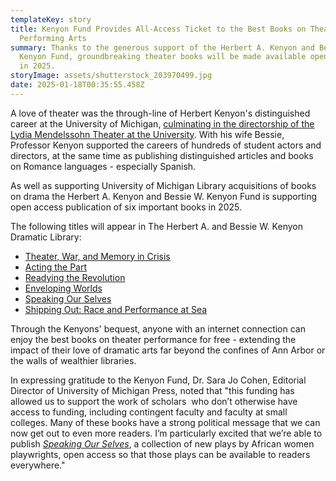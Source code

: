 ```yaml
---
templateKey: story
title: Kenyon Fund Provides All-Access Ticket to the Best Books on Theater and
  Performing Arts
summary: Thanks to the generous support of the Herbert A. Kenyon and Bessie W.
  Kenyon Fund, groundbreaking theater books will be made available open access
  in 2025.
storyImage: assets/shutterstock_203970499.jpg
date: 2025-01-18T00:35:55.458Z
---
```

A﻿ love of theater was the through-line of Herbert Kenyon's distinguished career at the University of Michigan, [culminating in the directorship of the Lydia Mendelssohn Theater at the University](https://aadl.org/aa_news_19581220_p20-kenyon_herbert). With his wife Bessie, Professor Kenyon supported the careers of hundreds of student actors and directors, at the same time as publishing distinguished articles and books on Romance languages - especially Spanish.

A﻿s well as supporting University of Michigan Library acquisitions of books on drama the Herbert A. Kenyon and Bessie W. Kenyon Fund is supporting open access publication of six important books in 2025.

The following titles will appear in The Herbert A. and Bessie W. Kenyon Dramatic Library:

* [Theater, War, and Memory in Crisis](https://press.umich.edu/Books/T/Theater-War-and-Memory-in-Crisis3)[](https://press.umich.edu/Books/A/Acting-the-Part3)
* [Acting the Part](https://press.umich.edu/Books/A/Acting-the-Part3)[](https://press.umich.edu/Books/R/Readying-the-Revolution2)
* [Readying the Revolution](https://press.umich.edu/Books/R/Readying-the-Revolution2)
* [Enveloping Worlds ](https://press.umich.edu/Books/E/Enveloping-Worlds3)
* [Speaking Our Selves](https://press.umich.edu/Books/S/Speaking-Our-Selves2)
* [Shipping Out: Race and Performance at Sea](https://press.umich.edu/Books/S/Shipping-Out3)

Through the Kenyons' bequest, anyone with an internet connection can enjoy the best books on theater performance for free - extending the impact of their love of dramatic arts far beyond the confines of Ann Arbor or the walls of wealthier libraries.

In expressing gratitude to the Kenyon Fund, Dr. Sara Jo Cohen, Editorial Director of University of Michigan Press, noted that "this funding has allowed us to support the work of scholars  who don’t otherwise have access to funding, including contingent faculty and faculty at small colleges. Many of these books have a strong political message that we can now get out to even more readers. I’m particularly excited that we’re able to publish *[Speaking Our Selves](https://press.umich.edu/Books/S/Speaking-Our-Selves2)*, a collection of new plays by African women playwrights, open access so that those plays can be available to readers everywhere."